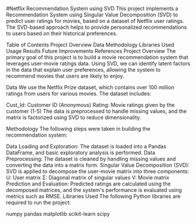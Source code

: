 #Netflix Recommendation System using SVD
This project implements a Recommendation System using Singular Value Decomposition (SVD) to predict user ratings for movies, based on a dataset of Netflix user ratings. The SVD-based approach helps to provide personalized recommendations to users based on their historical preferences.

Table of Contents
Project Overview
Data
Methodology
Libraries Used
Usage
Results
Future Improvements
References
Project Overview
The primary goal of this project is to build a movie recommendation system that leverages user-movie ratings data. Using SVD, we can identify latent factors in the data that explain user preferences, allowing the system to recommend movies that users are likely to enjoy.

Data
We use the Netflix Prize dataset, which contains over 100 million ratings from users for various movies. The dataset includes:

Cust_Id: Customer ID (Anonymous)
Rating: Movie ratings given by the customer (1-5)
The data is preprocessed to handle missing values, and the matrix is factorized using SVD to reduce dimensionality.

Methodology
The following steps were taken in building the recommendation system:

Data Loading and Exploration: The dataset is loaded into a Pandas DataFrame, and basic exploratory analysis is performed.
Data Preprocessing: The dataset is cleaned by handling missing values and converting the data into a matrix form.
Singular Value Decomposition (SVD): SVD is applied to decompose the user-movie matrix into three components:
U: User matrix
Σ: Diagonal matrix of singular values
V: Movie matrix
Prediction and Evaluation: Predicted ratings are calculated using the decomposed matrices, and the system's performance is evaluated using metrics such as RMSE.
Libraries Used
The following Python libraries are required to run the project:

numpy
pandas
matplotlib
scikit-learn
scipy
